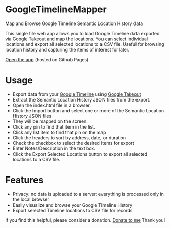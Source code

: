 # GoogleTimelineMapper
Map and Browse Google Timeline Semantic Location History data

This single file web app allows you to load Google Timeline data exported via Google Takeout and map the locations.  You can select individual locations and export all selected locations to a CSV file.
Useful for browsing location history and capturing the items of interest for later.

[Open the app](https://ryangriggs.github.io/GoogleTimelineMapper/) (hosted on Github Pages)

# Usage
 - Export data from your [Google Timeline](https://timeline.google.com) using [Google Takeout](https://takeout.google.com)
 - Extract the Semantic Location History JSON files from the export.
 - Open the index.html file in a browser.
 - Click the Import button and select one or more of the Semantic Location History JSON files
 - They will be mapped on the screen.
 - Click any pin to find that item in the list.
 - Click any list item to find that pin on the map
 - Click the headers to sort by address, date, or duration
 - Check the checkbox to select the desired items for export
 - Enter Notes/Description in the text box.
 - Click the Export Selected Locations button to export all selected locations to a CSV file.

# Features
 - Privacy: no data is uploaded to a server: everything is processed only in the local browser
 - Easily visualize and browse your Google Timeline History
 - Export selected Timeline locations to CSV file for records

If you find this helpful, please consider a donation.  [Donate to me](https://www.paypal.com/donate?hosted_button_id=KBE8SENS5JCSG)  Thank you!
